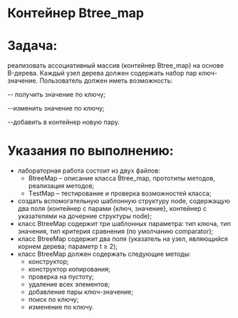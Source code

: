 # Контейнер Btree_map

# Задача: 
реализовать ассоциативный массив (контейнер Вtree_map) на основе B-дерева. Каждый узел дерева должен содержать набор пар ключ-значение. Пользователь должен иметь возможность: 

  -- получить значение по ключу;
  
  --изменить значение по ключу;
  
  --добавить в контейнер новую пару.
# Указания по выполнению:
- лабораторная работа состоит из двух файлов:
  - ВtreeМap – описание класса Вtree_map, прототипы методов, реализация методов;
  - ТestМap – тестирование и проверка возможностей класса;
 - создать вспомогательную шаблонную структуру node, содержащую два поля (контейнер с парами {ключ, значение}, контейнер с указателями на дочерние структуры node);
 - класс ВtreeМap содержит три шаблонных параметра: тип ключа, тип значения, тип критерия сравнения (по умолчанию comparator);
 - класс ВtreeМap содержит два поля (указатель на узел, являющийся корнем дерева; параметр t ≥ 2);
 - класс ВtreeМap должен содержать следующие методы:
   - конструктор;
   - конструктор копирования;
   - проверка на пустоту;
   - удаление всех элементов;
   - добавление пары ключ-значение;
   - поиск по ключу;
   - изменение по ключу.

